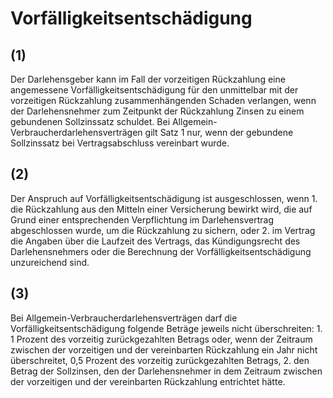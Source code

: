 # Vorfälligkeitsentschädigung



## (1)

 Der Darlehensgeber kann im Fall der vorzeitigen Rückzahlung eine angemessene Vorfälligkeitsentschädigung für den unmittelbar mit der vorzeitigen Rückzahlung zusammenhängenden Schaden verlangen, wenn der Darlehensnehmer zum Zeitpunkt der Rückzahlung Zinsen zu einem gebundenen Sollzinssatz schuldet. Bei Allgemein-Verbraucherdarlehensverträgen gilt Satz 1 nur, wenn der gebundene Sollzinssatz bei Vertragsabschluss vereinbart wurde.

## (2)

 Der Anspruch auf Vorfälligkeitsentschädigung ist ausgeschlossen, wenn  1.
 die Rückzahlung aus den Mitteln einer Versicherung bewirkt wird, die auf Grund einer entsprechenden Verpflichtung im Darlehensvertrag abgeschlossen wurde, um die Rückzahlung zu sichern, oder
 2.
 im Vertrag die Angaben über die Laufzeit des Vertrags, das Kündigungsrecht des Darlehensnehmers oder die Berechnung der Vorfälligkeitsentschädigung unzureichend sind.


## (3)

 Bei Allgemein-Verbraucherdarlehensverträgen darf die Vorfälligkeitsentschädigung folgende Beträge jeweils nicht überschreiten:  1.
 1 Prozent des vorzeitig zurückgezahlten Betrags oder, wenn der Zeitraum zwischen der vorzeitigen und der vereinbarten Rückzahlung ein Jahr nicht überschreitet, 0,5 Prozent des vorzeitig zurückgezahlten Betrags,
 2.
 den Betrag der Sollzinsen, den der Darlehensnehmer in dem Zeitraum zwischen der vorzeitigen und der vereinbarten Rückzahlung entrichtet hätte.
 

